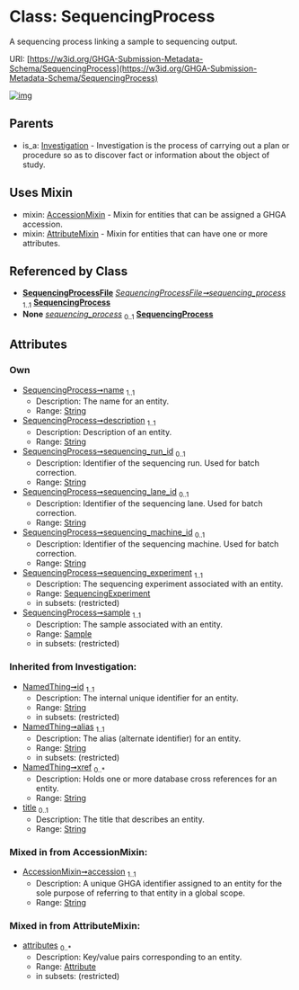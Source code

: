 
# Class: SequencingProcess


A sequencing process linking a sample to sequencing output.

URI: [https://w3id.org/GHGA-Submission-Metadata-Schema/SequencingProcess](https://w3id.org/GHGA-Submission-Metadata-Schema/SequencingProcess)


[![img](https://yuml.me/diagram/nofunky;dir:TB/class/[SequencingProcessFile],[Sample]<sample%201..1-%20[SequencingProcess&#124;name:string;description:string;sequencing_run_id:string%20%3F;sequencing_lane_id:string%20%3F;sequencing_machine_id:string%20%3F;accession:string;title(i):string%20%3F;id(i):string;alias(i):string;xref(i):string%20*],[SequencingExperiment]<sequencing_experiment%201..1-%20[SequencingProcess],[SequencingProcessFile]-%20sequencing_process%201..1>[SequencingProcess],[SequencingProcessFile]-%20sequencing_process(i)%200..1>[SequencingProcess],[SequencingProcess]uses%20-.->[AccessionMixin],[SequencingProcess]uses%20-.->[AttributeMixin],[Investigation]^-[SequencingProcess],[SequencingExperiment],[Sample],[Investigation],[AttributeMixin],[Attribute],[AccessionMixin])](https://yuml.me/diagram/nofunky;dir:TB/class/[SequencingProcessFile],[Sample]<sample%201..1-%20[SequencingProcess&#124;name:string;description:string;sequencing_run_id:string%20%3F;sequencing_lane_id:string%20%3F;sequencing_machine_id:string%20%3F;accession:string;title(i):string%20%3F;id(i):string;alias(i):string;xref(i):string%20*],[SequencingExperiment]<sequencing_experiment%201..1-%20[SequencingProcess],[SequencingProcessFile]-%20sequencing_process%201..1>[SequencingProcess],[SequencingProcessFile]-%20sequencing_process(i)%200..1>[SequencingProcess],[SequencingProcess]uses%20-.->[AccessionMixin],[SequencingProcess]uses%20-.->[AttributeMixin],[Investigation]^-[SequencingProcess],[SequencingExperiment],[Sample],[Investigation],[AttributeMixin],[Attribute],[AccessionMixin])

## Parents

 *  is_a: [Investigation](Investigation.md) - Investigation is the process of carrying out a plan or procedure so as to discover fact or information about the object of study.

## Uses Mixin

 *  mixin: [AccessionMixin](AccessionMixin.md) - Mixin for entities that can be assigned a GHGA accession.
 *  mixin: [AttributeMixin](AttributeMixin.md) - Mixin for entities that can have one or more attributes.

## Referenced by Class

 *  **[SequencingProcessFile](SequencingProcessFile.md)** *[SequencingProcessFile➞sequencing_process](SequencingProcessFile_sequencing_process.md)*  <sub>1..1</sub>  **[SequencingProcess](SequencingProcess.md)**
 *  **None** *[sequencing_process](sequencing_process.md)*  <sub>0..1</sub>  **[SequencingProcess](SequencingProcess.md)**

## Attributes


### Own

 * [SequencingProcess➞name](SequencingProcess_name.md)  <sub>1..1</sub>
     * Description: The name for an entity.
     * Range: [String](types/String.md)
 * [SequencingProcess➞description](SequencingProcess_description.md)  <sub>1..1</sub>
     * Description: Description of an entity.
     * Range: [String](types/String.md)
 * [SequencingProcess➞sequencing_run_id](SequencingProcess_sequencing_run_id.md)  <sub>0..1</sub>
     * Description: Identifier of the sequencing run. Used for batch correction.
     * Range: [String](types/String.md)
 * [SequencingProcess➞sequencing_lane_id](SequencingProcess_sequencing_lane_id.md)  <sub>0..1</sub>
     * Description: Identifier of the sequencing lane. Used for batch correction.
     * Range: [String](types/String.md)
 * [SequencingProcess➞sequencing_machine_id](SequencingProcess_sequencing_machine_id.md)  <sub>0..1</sub>
     * Description: Identifier of the sequencing machine. Used for batch correction.
     * Range: [String](types/String.md)
 * [SequencingProcess➞sequencing_experiment](SequencingProcess_sequencing_experiment.md)  <sub>1..1</sub>
     * Description: The sequencing experiment associated with an entity.
     * Range: [SequencingExperiment](SequencingExperiment.md)
     * in subsets: (restricted)
 * [SequencingProcess➞sample](SequencingProcess_sample.md)  <sub>1..1</sub>
     * Description: The sample associated with an entity.
     * Range: [Sample](Sample.md)
     * in subsets: (restricted)

### Inherited from Investigation:

 * [NamedThing➞id](NamedThing_id.md)  <sub>1..1</sub>
     * Description: The internal unique identifier for an entity.
     * Range: [String](types/String.md)
     * in subsets: (restricted)
 * [NamedThing➞alias](NamedThing_alias.md)  <sub>1..1</sub>
     * Description: The alias (alternate identifier) for an entity.
     * Range: [String](types/String.md)
     * in subsets: (restricted)
 * [NamedThing➞xref](NamedThing_xref.md)  <sub>0..\*</sub>
     * Description: Holds one or more database cross references for an entity.
     * Range: [String](types/String.md)
 * [title](title.md)  <sub>0..1</sub>
     * Description: The title that describes an entity.
     * Range: [String](types/String.md)

### Mixed in from AccessionMixin:

 * [AccessionMixin➞accession](AccessionMixin_accession.md)  <sub>1..1</sub>
     * Description: A unique GHGA identifier assigned to an entity for the sole purpose of referring to that entity in a global scope.
     * Range: [String](types/String.md)

### Mixed in from AttributeMixin:

 * [attributes](attributes.md)  <sub>0..\*</sub>
     * Description: Key/value pairs corresponding to an entity.
     * Range: [Attribute](Attribute.md)
     * in subsets: (restricted)
